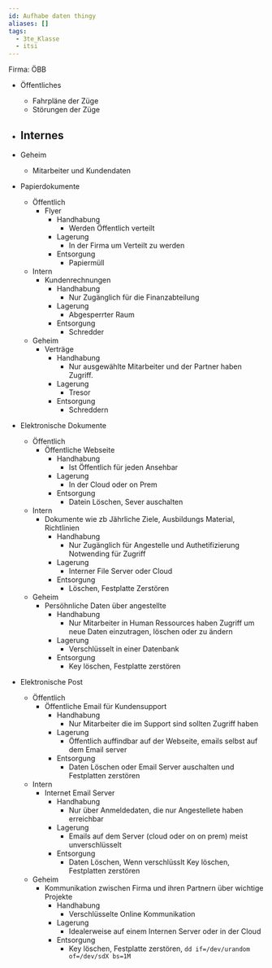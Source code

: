 ```yaml
---
id: Aufhabe daten thingy
aliases: []
tags:
  - 3te_Klasse
  - itsi
---
```

Firma: ÖBB
- Öffentliches
	- Fahrpläne der Züge 
	- Störungen der Züge 
- Internes 
	- 
- Geheim 
	- Mitarbeiter und Kundendaten

- Papierdokumente
	- Öffentlich 
		- Flyer 
			- Handhabung 
				- Werden Öffentlich verteilt
			- Lagerung 
				- In der Firma um Verteilt zu werden
			- Entsorgung
				- Papiermüll
	- Intern 
		- Kundenrechnungen
			- Handhabung 
				- Nur Zugänglich für die Finanzabteilung
			- Lagerung 
				- Abgesperrter Raum
			- Entsorgung
				- Schredder
	- Geheim 
		- Verträge
			- Handhabung 
				- Nur ausgewählte Mitarbeiter und der Partner haben Zugriff.
			- Lagerung 
				- Tresor
			- Entsorgung
				- Schreddern
- Elektronische Dokumente
	- Öffentlich 
		- Öffentliche Webseite
			- Handhabung 
				- Ist Öffentlich für jeden Ansehbar
			- Lagerung 
				- In der Cloud oder on Prem
			- Entsorgung
				- Datein Löschen, Sever auschalten
	- Intern 
		- Dokumente wie zb Jährliche Ziele, Ausbildungs Material, Richtlinien
			- Handhabung 
				- Nur Zugänglich für Angestelle und Authetifizierung Notwending für Zugriff
			- Lagerung 
				- Interner File Server oder Cloud
			- Entsorgung
				- Löschen, Festplatte Zerstören
	- Geheim
		- Persöhnliche Daten über angestellte
			- Handhabung 
				- Nur Mitarbeiter in Human Ressources haben Zugriff um neue Daten einzutragen, löschen oder zu ändern
			- Lagerung 
				- Verschlüsselt in einer Datenbank
			- Entsorgung
				- Key löschen, Festplatte zerstören 
- Elektronische Post
	- Öffentlich 
		- Öffentliche Email für Kundensupport
			- Handhabung 
				- Nur Mitarbeiter die im Support sind sollten Zugriff haben
			- Lagerung 
				- Öffentlich auffindbar auf der Webseite, emails selbst auf dem Email server
			- Entsorgung
				- Daten Löschen oder Email Server auschalten und Festplatten zerstören
	- Intern 
		- Internet Email Server
			- Handhabung 
				- Nur über Anmeldedaten, die nur Angestellete haben erreichbar
			- Lagerung 
				- Emails auf dem Server (cloud oder on on prem) meist unverschlüsselt
			- Entsorgung
				- Daten Löschen, Wenn verschlüsslt Key löschen, Festplatten zerstören
	- Geheim
		- Kommunikation zwischen Firma und ihren Partnern über wichtige Projekte
			- Handhabung 
				- Verschlüsselte Online Kommunikation
			- Lagerung 
				- Idealerweise auf einem Internen Server oder in der Cloud
			- Entsorgung
				- Key löschen, Festplatte zerstören, `dd if=/dev/urandom of=/dev/sdX bs=1M`
